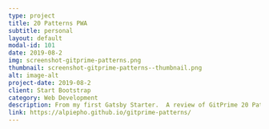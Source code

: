 ```yaml
---
type: project
title: 20 Patterns PWA
subtitle: personal
layout: default
modal-id: 101
date: 2019-08-2
img: screenshot-gitprime-patterns.png
thumbnail: screenshot-gitprime-patterns--thumbnail.png
alt: image-alt
project-date: 2019-08-2
client: Start Bootstrap
category: Web Development
description: From my first Gatsby Starter.  A review of GitPrime 20 Patterns e-book as a PWA.
link: https://alpiepho.github.io/gitprime-patterns/
---
```

